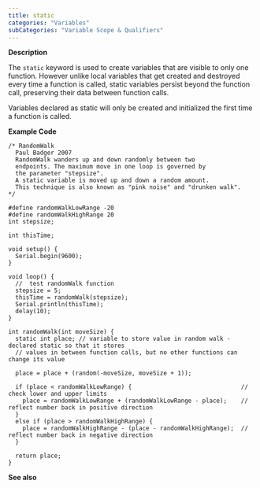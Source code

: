 ```yaml
---
title: static
categories: "Variables"
subCategories: "Variable Scope & Qualifiers"
---
```


**Description**

The `static` keyword is used to create variables that are visible to
only one function. However unlike local variables that get created and
destroyed every time a function is called, static variables persist
beyond the function call, preserving their data between function calls.

Variables declared as static will only be created and initialized the
first time a function is called.

**Example Code**

    /* RandomWalk
      Paul Badger 2007
      RandomWalk wanders up and down randomly between two
      endpoints. The maximum move in one loop is governed by
      the parameter "stepsize".
      A static variable is moved up and down a random amount.
      This technique is also known as "pink noise" and "drunken walk".
    */

    #define randomWalkLowRange -20
    #define randomWalkHighRange 20
    int stepsize;

    int thisTime;

    void setup() {
      Serial.begin(9600);
    }

    void loop() {
      //  test randomWalk function
      stepsize = 5;
      thisTime = randomWalk(stepsize);
      Serial.println(thisTime);
      delay(10);
    }

    int randomWalk(int moveSize) {
      static int place; // variable to store value in random walk - declared static so that it stores
      // values in between function calls, but no other functions can change its value

      place = place + (random(-moveSize, moveSize + 1));

      if (place < randomWalkLowRange) {                               // check lower and upper limits
        place = randomWalkLowRange + (randomWalkLowRange - place);    // reflect number back in positive direction
      }
      else if (place > randomWalkHighRange) {
        place = randomWalkHighRange - (place - randomWalkHighRange);  // reflect number back in negative direction
      }

      return place;
    }

**See also**

